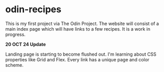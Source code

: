 # odin-recipes
This is  my first project via The Odin Project. The website will consist of a main index page which will have links to a few recipes. It is a work in progress.

**20 OCT 24 Update**

Landing page is starting to become flushed out. I'm learning about CSS properties like Grid and Flex. Every link has a unique page and color scheme. 